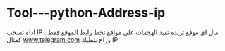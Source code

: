 # Tool---python-Address-ip
اداة تسحب IP مال اي موقع تريده تفيد الهجمات على مواقع تحط رابط الموقع فقط . كمثال www.telegram.com وراح ينطيك IP
